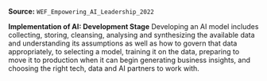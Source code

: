 **Source:** `WEF_Empowering_AI_Leadership_2022`

**Implementation of AI: Development Stage**
Developing an AI model includes collecting, storing, cleansing, analysing and synthesizing the available data and understanding its assumptions as well as how to govern that data appropriately, to selecting a model, training it on the data, preparing to move it to production when it can begin generating business insights, and choosing the right tech, data and AI partners to work with.
